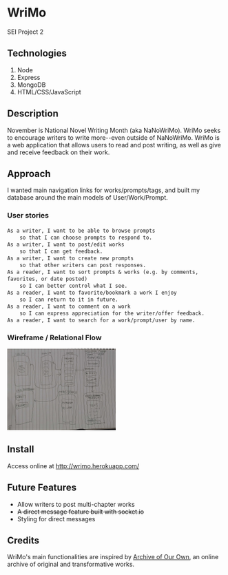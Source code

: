 # WriMo
SEI Project 2

## Technologies

1. Node
2. Express
3. MongoDB
4. HTML/CSS/JavaScript

## Description
November is National Novel Writing Month (aka NaNoWriMo). WriMo seeks to encourage writers to write more--even outside of NaNoWriMo. WriMo is a web application that allows users to read and post writing, as well as give and receive feedback on their work. 


## Approach
I wanted main navigation links for works/prompts/tags, and built my database around the main models of User/Work/Prompt.


### User stories
``` text
As a writer, I want to be able to browse prompts 
    so that I can choose prompts to respond to.
As a writer, I want to post/edit works 
    so that I can get feedback.
As a writer, I want to create new prompts 
    so that other writers can post responses.
As a reader, I want to sort prompts & works (e.g. by comments, favorites, or date posted)
    so I can better control what I see.
As a reader, I want to favorite/bookmark a work I enjoy 
    so I can return to it in future.
As a reader, I want to comment on a work 
    so I can express appreciation for the writer/offer feedback.
As a reader, I want to search for a work/prompt/user by name.

```

### Wireframe / Relational Flow
<img width="50%" src='/misc/user-flow.jpg' />



## Install
Access online at http://wrimo.herokuapp.com/

## Future Features
- Allow writers to post multi-chapter works
- ~~A direct message feature built with socket.io~~ 
- Styling for direct messages

## Credits
WriMo's main functionalities are inspired by <a href="https://github.com/otwcode/otwarchive">Archive of Our Own</a>, an online archive of original and transformative works. 